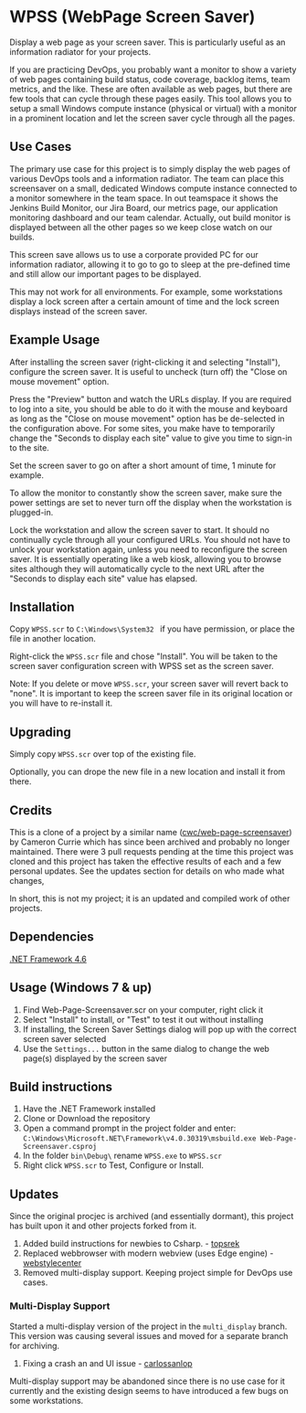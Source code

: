 # WPSS (WebPage Screen Saver)

Display a web page as your screen saver. This is particularly useful as an information radiator for your projects.

If you are practicing DevOps, you probably want a monitor to show a variety of web pages containing build status, code coverage, backlog items, team metrics, and the like. These are often available as web pages, but there are few tools that can cycle through these pages easily. This tool allows you to setup a small Windows compute instance (physical or virtual) with a monitor in a prominent location and let the screen saver cycle through all the pages.

## Use Cases

The primary use case for this project is to simply display the web pages of various DevOps tools and a information radiator. The team can place this screensaver on a small, dedicated Windows compute instance connected to a monitor somewhere in the team space. In out teamspace it shows the Jenkins Build Monitor, our Jira Board, our metrics page, our application monitoring dashboard and our team calendar. Actually, out build monitor is displayed between all the other pages so we keep close watch on our builds.

This screen save allows us to use a corporate provided PC for our information radiator, allowing it to go to go to sleep at the pre-defined time and still allow our important pages to be displayed.

This may not work for all environments. For example, some workstations display a lock screen after a certain amount of time and the lock screen displays instead of the screen saver.

## Example Usage

After installing the screen saver (right-clicking it and selecting "Install"), configure the screen saver. It is useful to uncheck (turn off) the "Close on mouse movement" option.

Press the "Preview" button and watch the URLs display. If you are required to log into a site, you should be able to do it with the mouse and keyboard as long as the "Close on mouse movement" option has be de-selected in the configuration above. For some sites, you make have to temporarily change the "Seconds to display each site" value to give you time to sign-in to the site.

Set the screen saver to go on after a short amount of time, 1 minute for example.

To allow the monitor to constantly show the screen saver, make sure the power settings are set to never turn off the display when the workstation is plugged-in. 

Lock the workstation and allow the screen saver to start. It should no continually cycle through all your configured URLs. You should not have to unlock your workstation again, unless you need to reconfigure the screen saver. It is essentially operating like a web kiosk, allowing you to browse sites although they will automatically cycle to the next URL after the "Seconds to display each site" value has elapsed.

## Installation

Copy `WPSS.scr` to `C:\Windows\System32 ` if you have permission, or place the file in another location.

Right-click the `WPSS.scr` file and chose "Install". You will be taken to the screen saver configuration screen with WPSS set as the screen saver.

Note:  If you delete or move `WPSS.scr`, your screen saver will revert back to "none". It is important to keep the screen saver file in its original location or you will have to re-install it.

## Upgrading

Simply copy `WPSS.scr` over top of the existing file.

Optionally, you can drope the new file in a new location and install it from there.

## Credits

This is a clone of a project by a similar name ([cwc/web-page-screensaver](https://github.com/cwc/web-page-screensaver)) by Cameron Currie which has since been archived and probably no longer maintained. There were 3 pull requests pending at the time this project was cloned and this project has taken the effective results of each and a few personal updates. See the updates section for details on who made what changes,

In short, this is not my project; it is an updated and compiled work of other projects.

## Dependencies

[.NET Framework 4.6](https://www.microsoft.com/en-us/download/details.aspx?id=48130)

## Usage (Windows 7 & up)

1. Find Web-Page-Screensaver.scr on your computer, right click it
1. Select "Install" to install, or "Test" to test it out without installing
1. If installing, the Screen Saver Settings dialog will pop up with the correct screen saver selected
1. Use the `Settings...` button in the same dialog to change the web page(s) displayed by the screen saver

## Build instructions

1. Have the .NET Framework installed
1. Clone or Download the repository
1. Open a command prompt in the project folder and enter:
`C:\Windows\Microsoft.NET\Framework\v4.0.30319\msbuild.exe Web-Page-Screensaver.csproj`
1. In the folder `bin\Debug\` rename `WPSS.exe` to `WPSS.scr`
1. Right click `WPSS.scr` to Test, Configure or Install. 

## Updates
Since the original procjec is archived (and essentially dormant), this project has built upon it and other projects forked from it.
1. Added build instructions for newbies to Csharp. - [topsrek](https://github.com/topsrek/web-page-screensaver)
1. Replaced webbrowser with modern webview (uses Edge engine) - [webstylecenter](https://github.com/webstylecenter/web-page-screensaver)
1. Removed multi-display support. Keeping project simple for DevOps use cases.

### Multi-Display Support
Started a multi-display version of the project in the `multi_display` branch. This version was causing several issues and moved for a separate branch for archiving.
1. Fixing a crash an and UI issue - [carlossanlop](https://github.com/carlossanlop/web-page-screensaver)

Multi-display support may be abandoned since there is no use case for it currently and the existing design seems to have introduced a few bugs on some workstations. 


